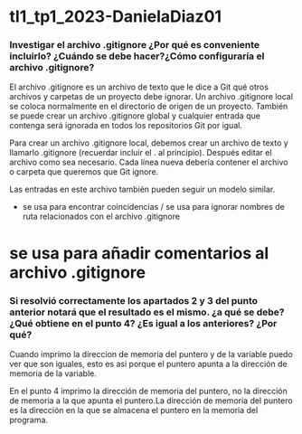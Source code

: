 # tl1_tp1_2023-DanielaDiaz01

### Investigar el archivo .gitignore ¿Por qué es conveniente incluirlo? ¿Cuándo se debe hacer?¿Cómo configuraría el archivo .gitignore?

El archivo .gitignore es un archivo de texto que le dice a Git qué otros archivos y carpetas de un proyecto debe ignorar.
Un archivo .gitignore local se coloca normalmente en el directorio de origen de un proyecto. También se puede crear un archivo .gitignore global y cualquier entrada que contenga será ignorada en todos los repositorios Git por igual.

Para crear un archivo .gitignore local, debemos crear un archivo de texto y llamarlo .gitignore (recuerdar incluir el . al principio). Después editar el archivo como sea necesario. Cada línea nueva debería contener el archivo o carpeta que queremos que Git ignore.

Las entradas en este archivo también pueden seguir un modelo similar.

* se usa para encontrar coincidencias
/ se usa para ignorar nombres de ruta relacionados con el archivo .gitignore
# se usa para añadir comentarios al archivo .gitignore


### Si resolvió correctamente los apartados 2 y 3 del punto anterior notará que el resultado es el mismo. ¿a qué se debe? ¿Qué obtiene en el punto 4? ¿Es igual a los anteriores? ¿Por qué?

Cuando imprimo la direccion de memoria del puntero y de la variable puedo ver que son iguales,
esto es asi porque el puntero apunta a la dirección de memoria de la variable.

En el punto 4 imprimo la dirección de memoria del puntero, no la dirección de memoria a la que apunta el puntero.La dirección de memoria del puntero es la dirección en la que se almacena el puntero en la memoria del programa.
